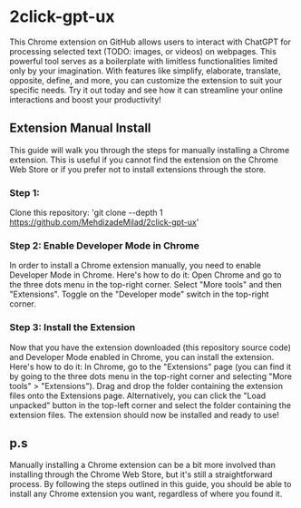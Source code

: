 # 2click-gpt-ux

This Chrome extension on GitHub allows users to interact with ChatGPT for processing selected text (TODO: images, or videos) on webpages. This powerful tool serves as a boilerplate with limitless functionalities limited only by your imagination. With features like simplify, elaborate, translate, opposite, define, and more, you can customize the extension to suit your specific needs. Try it out today and see how it can streamline your online interactions and boost your productivity!

## Extension Manual Install
This guide will walk you through the steps for manually installing a Chrome extension. This is useful if you cannot find the extension on the Chrome Web Store or if you prefer not to install extensions through the store.

### Step 1:
Clone this repository:
'git clone --depth 1 https://github.com/MehdizadeMilad/2click-gpt-ux'

### Step 2: Enable Developer Mode in Chrome
In order to install a Chrome extension manually, you need to enable Developer Mode in Chrome. Here's how to do it:
Open Chrome and go to the three dots menu in the top-right corner.
Select "More tools" and then "Extensions".
Toggle on the "Developer mode" switch in the top-right corner.

### Step 3: Install the Extension
Now that you have the extension downloaded (this repository source code) and Developer Mode enabled in Chrome, you can install the extension. Here's how to do it:
In Chrome, go to the "Extensions" page (you can find it by going to the three dots menu in the top-right corner and selecting "More tools" > "Extensions").
Drag and drop the folder containing the extension files onto the Extensions page. Alternatively, you can click the "Load unpacked" button in the top-left corner and select the folder containing the extension files.
The extension should now be installed and ready to use!


## p.s
Manually installing a Chrome extension can be a bit more involved than installing through the Chrome Web Store, but it's still a straightforward process. By following the steps outlined in this guide, you should be able to install any Chrome extension you want, regardless of where you found it.
